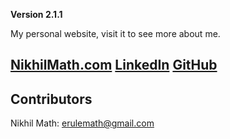 **Version 2.1.1**

My personal website, visit it to see more about me.

[NikhilMath.com](https://NikhilMath.com)
[LinkedIn](https://www.linkedin.com/in/nikhil-math/)
[GitHub](https://github.com/NikhilMath)
---

## Contributors

Nikhil Math: <erulemath@gmail.com>

